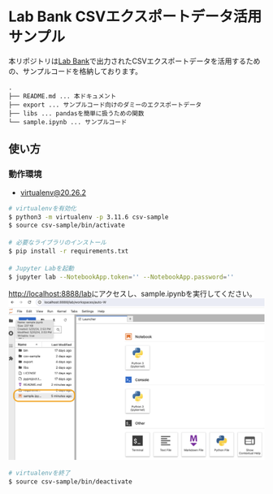 # Lab Bank CSVエクスポートデータ活用サンプル

本リポジトリは[Lab Bank](https://labbank.jp/)で出力されたCSVエクスポートデータを活用するための、サンプルコードを格納しております。

```
.
├── README.md ... 本ドキュメント
├── export ... サンプルコード向けのダミーのエクスポートデータ
├── libs ... pandasを簡単に扱うための関数
└── sample.ipynb ... サンプルコード
```

## 使い方

### 動作環境

- [virtualenv@20.26.2](https://virtualenv.pypa.io/en/latest/installation.html)


```sh
# virtualenvを有効化
$ python3 -m virtualenv -p 3.11.6 csv-sample
$ source csv-sample/bin/activate

# 必要なライブラリのインストール
$ pip install -r requirements.txt

# Jupyter Labを起動
$ jupyter lab --NotebookApp.token='' --NotebookApp.password=''
```

[http://localhost:8888/lab](http://localhost:8888/lab)にアクセスし、sample.ipynbを実行してください。
![サンプルコードの開き方](./img/サンプルコードの開き方.png)

```sh
# virtualenvを終了
$ source csv-sample/bin/deactivate
```
